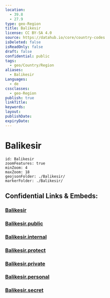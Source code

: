 ```yaml
---
location:
  - 39.8
  - 27.9
type: geo-Region
title: Balikesir
license: CC BY-SA 4.0
source: https://datahub.io/core/country-codes
isDeleted: false
isReadOnly: false
draft: false
confidential: public
tags:
  - geo/Country/Region
aliases:
  - Balikesir
Languages:
  - de
cssclasses:
  - geo-Region
publish: true
linkTitle:
keywords:
layout:
publishDate:
expiryDate:
---
```


# Balikesir

```leaflet
id: Balikesir
zoomFeatures: true 
minZoom: 4 
maxZoom: 18
geojsonFolder: ./Balikesir/
markerFolder: ./Balikesir/
```


## Confidential Links & Embeds: 

### [Balikesir](/_Standards/Earth/Continent/Europe/Europe~East/Turkey/Provinces~Turkey/Balikesir.md) 

### [Balikesir.public](/_public/Earth/Continent/Europe/Europe~East/Turkey/Provinces~Turkey/Balikesir.public.md) 

### [Balikesir.internal](/_internal/Earth/Continent/Europe/Europe~East/Turkey/Provinces~Turkey/Balikesir.internal.md) 

### [Balikesir.protect](/_protect/Earth/Continent/Europe/Europe~East/Turkey/Provinces~Turkey/Balikesir.protect.md) 

### [Balikesir.private](/_private/Earth/Continent/Europe/Europe~East/Turkey/Provinces~Turkey/Balikesir.private.md) 

### [Balikesir.personal](/_personal/Earth/Continent/Europe/Europe~East/Turkey/Provinces~Turkey/Balikesir.personal.md) 

### [Balikesir.secret](/_secret/Earth/Continent/Europe/Europe~East/Turkey/Provinces~Turkey/Balikesir.secret.md)

